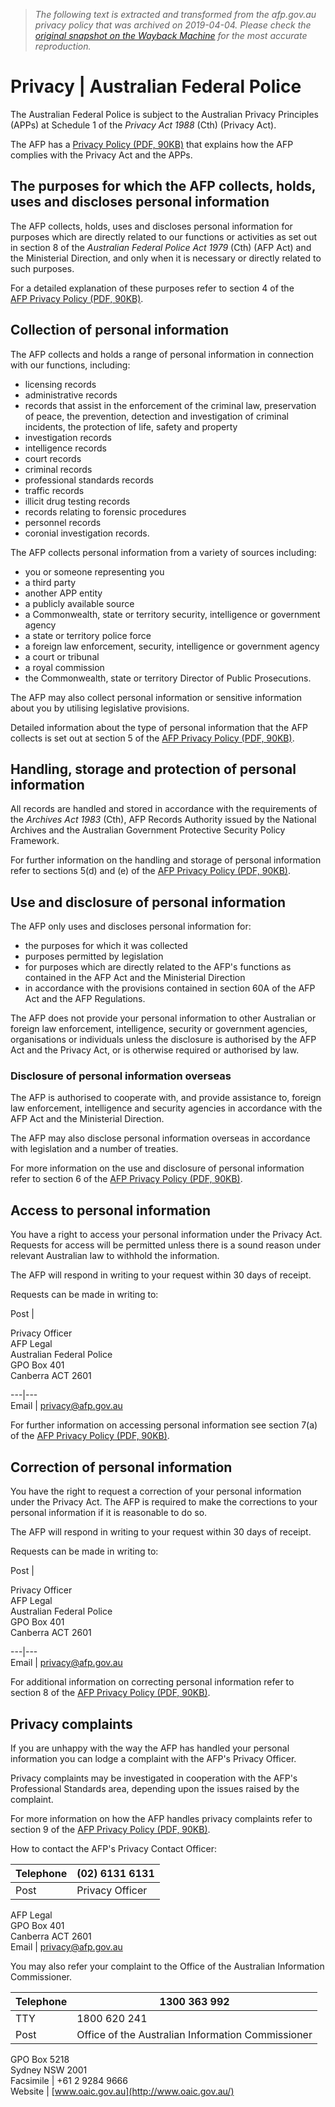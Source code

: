 > *The following text is extracted and transformed from the afp.gov.au privacy policy that was archived on 2019-04-04. Please check the [original snapshot on the Wayback Machine](https://web.archive.org/web/20190404094808id_/https%3A//www.afp.gov.au/about-us/privacy) for the most accurate reproduction.*

# Privacy | Australian Federal Police

The Australian Federal Police is subject to the Australian Privacy Principles (APPs) at Schedule 1 of the _Privacy Act 1988_ (Cth) (Privacy Act).

The AFP has a [Privacy Policy (PDF, 90KB)](https://web.archive.org/sites/default/files/PDF/afp-privacy-policy-001.pdf) that explains how the AFP complies with the Privacy Act and the APPs.

## The purposes for which the AFP collects, holds, uses and discloses personal information

The AFP collects, holds, uses and discloses personal information for purposes which are directly related to our functions or activities as set out in section 8 of the _Australian Federal Police Act 1979_ (Cth) (AFP Act) and the Ministerial Direction, and only when it is necessary or directly related to such purposes.

For a detailed explanation of these purposes refer to section 4 of the [AFP Privacy Policy (PDF, 90KB)](https://web.archive.org/sites/default/files/PDF/afp-privacy-policy-001.pdf).

## Collection of personal information

The AFP collects and holds a range of personal information in connection with our functions, including:

  * licensing records
  * administrative records
  * records that assist in the enforcement of the criminal law, preservation of peace, the prevention, detection and investigation of criminal incidents, the protection of life, safety and property
  * investigation records
  * intelligence records
  * court records
  * criminal records
  * professional standards records
  * traffic records
  * illicit drug testing records
  * records relating to forensic procedures
  * personnel records
  * coronial investigation records.



The AFP collects personal information from a variety of sources including:

  * you or someone representing you
  * a third party
  * another APP entity
  * a publicly available source
  * a Commonwealth, state or territory security, intelligence or government agency
  * a state or territory police force
  * a foreign law enforcement, security, intelligence or government agency
  * a court or tribunal
  * a royal commission
  * the Commonwealth, state or territory Director of Public Prosecutions.



The AFP may also collect personal information or sensitive information about you by utilising legislative provisions.

Detailed information about the type of personal information that the AFP collects is set out at section 5 of the [AFP Privacy Policy (PDF, 90KB)](https://web.archive.org/sites/default/files/PDF/afp-privacy-policy-001.pdf).

## Handling, storage and protection of personal information

All records are handled and stored in accordance with the requirements of the _Archives Act 1983_ (Cth), AFP Records Authority issued by the National Archives and the Australian Government Protective Security Policy Framework.

For further information on the handling and storage of personal information refer to sections 5(d) and (e) of the [AFP Privacy Policy (PDF, 90KB)](https://web.archive.org/sites/default/files/PDF/afp-privacy-policy-001.pdf).

## Use and disclosure of personal information

The AFP only uses and discloses personal information for:

  * the purposes for which it was collected
  * purposes permitted by legislation
  * for purposes which are directly related to the AFP's functions as contained in the AFP Act and the Ministerial Direction
  * in accordance with the provisions contained in section 60A of the AFP Act and the AFP Regulations.



The AFP does not provide your personal information to other Australian or foreign law enforcement, intelligence, security or government agencies, organisations or individuals unless the disclosure is authorised by the AFP Act and the Privacy Act, or is otherwise required or authorised by law.

### Disclosure of personal information overseas

The AFP is authorised to cooperate with, and provide assistance to, foreign law enforcement, intelligence and security agencies in accordance with the AFP Act and the Ministerial Direction.

The AFP may also disclose personal information overseas in accordance with legislation and a number of treaties.

For more information on the use and disclosure of personal information refer to section 6 of the [AFP Privacy Policy (PDF, 90KB)](https://web.archive.org/sites/default/files/PDF/afp-privacy-policy-001.pdf).

## Access to personal information

You have a right to access your personal information under the Privacy Act. Requests for access will be permitted unless there is a sound reason under relevant Australian law to withhold the information.

The AFP will respond in writing to your request within 30 days of receipt.

Requests can be made in writing to:

Post | 

Privacy Officer  
AFP Legal  
Australian Federal Police  
GPO Box 401  
Canberra ACT 2601  
  
---|---  
Email | [privacy@afp.gov.au](mailto:privacy@afp.gov.au)  
  
For further information on accessing personal information see section 7(a) of the [AFP Privacy Policy (PDF, 90KB)](https://web.archive.org/sites/default/files/PDF/afp-privacy-policy-001.pdf).

## Correction of personal information

You have the right to request a correction of your personal information under the Privacy Act. The AFP is required to make the corrections to your personal information if it is reasonable to do so.

The AFP will respond in writing to your request within 30 days of receipt.

Requests can be made in writing to:

Post | 

Privacy Officer  
AFP Legal  
Australian Federal Police  
GPO Box 401  
Canberra ACT 2601  
  
---|---  
Email | [privacy@afp.gov.au](mailto:privacy@afp.gov.au)  
  
For additional information on correcting personal information refer to section 8 of the [AFP Privacy Policy (PDF, 90KB)](https://web.archive.org/sites/default/files/PDF/afp-privacy-policy-001.pdf).

## Privacy complaints

If you are unhappy with the way the AFP has handled your personal information you can lodge a complaint with the AFP's Privacy Officer.

Privacy complaints may be investigated in cooperation with the AFP's Professional Standards area, depending upon the issues raised by the complaint.

For more information on how the AFP handles privacy complaints refer to section 9 of the [AFP Privacy Policy (PDF, 90KB)](https://web.archive.org/sites/default/files/PDF/afp-privacy-policy-001.pdf).

How to contact the AFP's Privacy Contact Officer:

Telephone | (02) 6131 6131  
---|---  
Post | Privacy Officer  
AFP Legal  
GPO Box 401  
Canberra ACT 2601  
Email | [privacy@afp.gov.au](mailto:privacy@afp.gov.au)  
  
You may also refer your complaint to the Office of the Australian Information Commissioner.

Telephone | 1300 363 992  
---|---  
TTY | 1800 620 241  
Post | Office of the Australian Information Commissioner  
GPO Box 5218  
Sydney NSW 2001  
Facsimile | +61 2 9284 9666  
Website | [www.oaic.gov.au](http://www.oaic.gov.au/)
